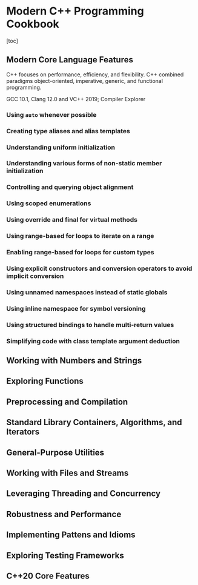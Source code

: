 # Modern C++ Programming Cookbook

[toc]

## Modern Core Language Features

C++ focuses on performance, efficiency, and flexibility. C++ combined paradigms object-oriented, imperative, generic, and functional programming.

GCC 10.1, Clang 12.0 and VC++ 2019; Compiler Explorer



### Using `auto` whenever possible

### Creating type aliases and alias templates

### Understanding uniform initialization

### Understanding various forms of non-static member initialization

### Controlling and querying object alignment

### Using scoped enumerations

### Using override and final for virtual methods

### Using range-based for loops to iterate on a range

### Enabling range-based for loops for custom types

### Using explicit constructors and conversion operators to avoid implicit conversion

### Using unnamed namespaces instead of static globals

### Using inline namespace for symbol versioning

### Using structured bindings to handle multi-return values

### Simplifying code with class template argument deduction



## Working with Numbers and Strings

## Exploring Functions

## Preprocessing and Compilation

## Standard Library Containers, Algorithms, and Iterators

## General-Purpose Utilities

## Working with Files and Streams

## Leveraging Threading and Concurrency

## Robustness and Performance

## Implementing Pattens and Idioms

## Exploring Testing Frameworks

## C++20 Core Features